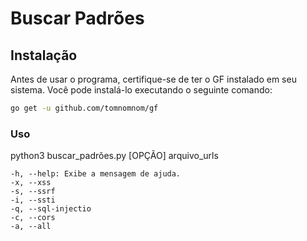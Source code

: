 # Buscar Padrões

## Instalação

Antes de usar o programa, certifique-se de ter o GF instalado em seu sistema. Você pode instalá-lo executando o seguinte comando:

```bash
go get -u github.com/tomnomnom/gf
```

### Uso
python3 buscar_padrões.py [OPÇÃO] arquivo_urls
```
-h, --help: Exibe a mensagem de ajuda.
-x, --xss
-s, --ssrf
-i, --ssti
-q, --sql-injectio
-c, --cors
-a, --all

```
